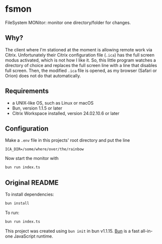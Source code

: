 # fsmon

FileSystem MONitor: monitor one directory/folder for changes.

## Why?

The client where I'm stationed at the moment is allowing remote work via Citrix.
Unfortunately their Citrix configuration file (`.ica`) has the full screen modus activated, which is not how I like it.
So, this little program watches a directory of choice and replaces the full screen line with a line that disables full screen.
Then, the modified `.ica` file is opened, as my browser (Safari or Orion) does not do that automatically.

## Requirements

* a UNIX-like OS, such as Linux or macOS
* Bun, version 1.1.5 or later
* Citrix Workspace installed, version 24.02.10.6 or later

## Configuration

Make a `.env` file in this projects' root directory and put the line

```env
ICA_DIR=/some/where/over/the/rainbow
```

Now start the monitor with

```bash
bun run index.ts
```


## Original README

To install dependencies:

```bash
bun install
```

To run:

```bash
bun run index.ts
```

This project was created using `bun init` in bun v1.1.15. [Bun](https://bun.sh) is a fast all-in-one JavaScript runtime.
